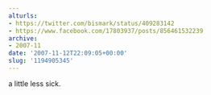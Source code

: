 ```yaml
---
alturls:
- https://twitter.com/bismark/status/409283142
- https://www.facebook.com/17803937/posts/856461532239
archive:
- 2007-11
date: '2007-11-12T22:09:05+00:00'
slug: '1194905345'
---
```


a little less sick.

